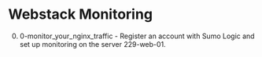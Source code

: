 # Webstack Monitoring

0. 0-monitor_your_nginx_traffic - Register an account with Sumo Logic and set up monitoring on the server 229-web-01.
